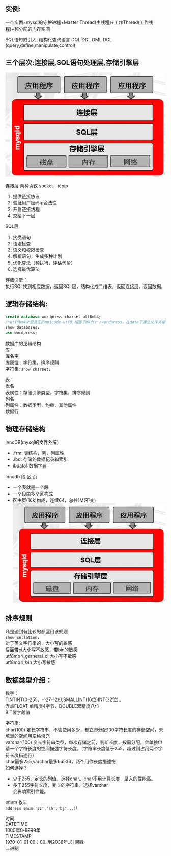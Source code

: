 ## 实例:
一个实例=mysql的守护进程+Master Thread(主线程)+工作Thread(工作线程)+预分配的内存空间

SQL语句的引入:
结构化查询语言 DQL DDL DML DCL (query,define,manipulate,control)

## 三个层次:连接层,SQL语句处理层,存储引擎层
![三个层次](Mysql\Architecture\layers.jpeg "三个层次")

连接层 两种协议 socket，tcpip
1. 提供链接协议
2. 验证用户密码ip合法性
3. 开启链接线程
4. 交给下一层

SQL层
1. 接受语句
2. 语法检查
3. 语义和权限检查
4. 解析语句，生成多种计划
5. 优化算法（预执行，评估代价）
6. 选择最优算法

存储引擎：\
执行SQL找到相应数据，返回SQL层，结构化成二维表，返回连接层，返回数据。

## 逻辑存储结构:
```sql
create database wordpress charset utf8mb4;
/*utf8bm4才是真正的unicode utf8,相当于mkdir /wordpress，在data下建立文件夹相当于建立数据库*/
show databases;
use wordpress;
```
数据库的逻辑结构\
库：\
库名字\
库属性：字符集，排序规则\
字符集: `show charset;`

表：\
表名\
表属性：存储引擎类型，字符集，排序规则\
列名\
列属性：数据类型，约束，其他属性\
数据行
## 物理存储结构
InnoDB(mysql的文件系统)
+ .frm: 表结构，列，列属性
+ .ibd: 存储的数据记录和索引
+ ibdata1:数据字典

Innodb 段 区 页
+ 一个表就是一个段
+ 一个段由多个区构成
+ 区由页(16k)构成，连续64，总共1M(不变)\
![物理存储结构](Mysql\Architecture\layers.jpeg "物理存储结构")


## 排序规则
凡是遇到有比较的都适用该规则\
`show collation;`\
对于英文字符串的，大小写的敏感\
后面带ci大小写不敏感，带bin的敏感\
utf8mb4_gerneral_ci 大小写不敏感\
utf8mb4_bin			大小写敏感

## 数据类型介绍：
数字：\
TINTINT(0-255，-127-128),SMALLINT(16位)INT(32位)..\
浮点FLOAT 单精度4字节，DOUBLE双精度八位\
BIT位字段值

字符串:\
char(100)		定长字符串，不管使用多少，都立即分配100字符长度的存储空间，未填满的空间用空格填充\
varchar(100)	变长字符串类型，每次存储之前，判断长度，按需分配。会单独申请一个字符长度的空间描述字符长度。（字符串长度低于255，超过则占用两个字符长度描述符）\
char最多255,varchar最多65533，两个用作长度描述符\
如何选择？
+ 少于255，定长的列值，选择char。char不用计算长度，录入的性能高。
+ 多于255字符长度，变长的字符串，选择varchar\
会影响索引性能。

enum 枚举\
`address enum('sz','sh','bj'...)`\

时间:\
DATETIME\
1000年0-9999年\
TIMESTAMP\
1970-01-01 00：00..到2038年..时间戳\
二进制
